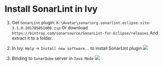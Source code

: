 # Install SonarLint in Ivy

1. Get `SonarLint` plugin:
    `K:\Avatar\sonar\org.sonarlint.eclipse.site-3.1.0.201705051000.zip`
    Or download `https://bintray.com/sonarsource/SonarLint-for-Eclipse/releases`
And extract it to a folder.

2. In Ivy: `Help` -> `Install new software..` to install SonarLint plugin
![](https://i.stack.imgur.com/WSlpD.jpg)

3. Binding to `SonarQube` server in `Java Mode`
![](https://i.stack.imgur.com/9MdDu.png)
